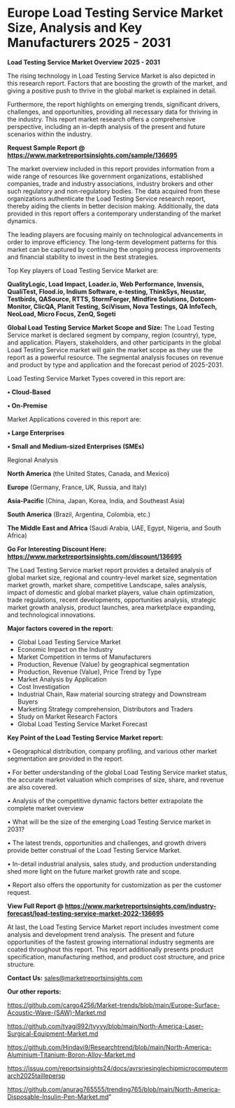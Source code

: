 # Europe Load Testing Service Market Size, Analysis and Key Manufacturers 2025 - 2031

<Strong> Load Testing Service Market Overview 2025 - 2031</strong>

The rising technology in Load Testing Service Market is also depicted in this research report. Factors that are boosting the growth of the market, and giving a positive push to thrive in the global market is explained in detail.

Furthermore, the report highlights on emerging trends, significant drivers, challenges, and opportunities, providing all necessary data for thriving in the industry. This report market research offers a comprehensive perspective, including an in-depth analysis of the present and future scenarios within the industry.

<strong>Request Sample Report @ <a href=https://www.marketreportsinsights.com/sample/136695>https://www.marketreportsinsights.com/sample/136695</a></strong>

The market overview included in this report provides information from a wide range of resources like government organizations, established companies, trade and industry associations, industry brokers and other such regulatory and non-regulatory bodies. The data acquired from these organizations authenticate the Load Testing Service research report, thereby aiding the clients in better decision making. Additionally, the data provided in this report offers a contemporary understanding of the market dynamics.

The leading players are focusing mainly on technological advancements in order to improve efficiency. The long-term development patterns for this market can be captured by continuing the ongoing process improvements and financial stability to invest in the best strategies.

Top Key players of Load Testing Service Market are:

<strong>QualityLogic, Load Impact, Loader.io, Web Performance, Invensis, QualiTest, Flood.io, Indium Software, e-testing, ThinkSys, Neustar, Testbirds, QASource, RTTS, StormForger, Mindfire Solutions, Dotcom-Monitor, ClicQA, Planit Testing, SciVisum, Nova Testings, QA InfoTech, NeoLoad, Micro Focus, ZenQ, Sogeti</strong>

<strong><b>Global Load Testing Service Market Scope and Size:</b></strong>
The Load Testing Service market is declared segment by company, region (country), type, and application. Players, stakeholders, and other participants in the global Load Testing Service market will gain the market scope as they use the report as a powerful resource. The segmental analysis focuses on revenue and product by type and application and the forecast period of 2025-2031.

Load Testing Service Market Types covered in this report are:

<strong>• Cloud-Based

• On-Premise</strong>

Market Applications covered in this report are:

<strong>• Large Enterprises

• Small and Medium-sized Enterprises (SMEs)</strong> 

Regional Analysis

<strong>North America</strong> (the United States, Canada, and Mexico)

<strong>Europe</strong> (Germany, France, UK, Russia, and Italy)

<strong>Asia-Pacific</strong> (China, Japan, Korea, India, and Southeast Asia)

<strong>South America</strong> (Brazil, Argentina, Colombia, etc.)

<strong>The Middle East and Africa</strong> (Saudi Arabia, UAE, Egypt, Nigeria, and South Africa)

<strong>Go For Interesting Discount Here: <a href=https://www.marketreportsinsights.com/discount/136695>https://www.marketreportsinsights.com/discount/136695</a></strong>

The Load Testing Service market report provides a detailed analysis of global market size, regional and country-level market size, segmentation market growth, market share, competitive Landscape, sales analysis, impact of domestic and global market players, value chain optimization, trade regulations, recent developments, opportunities analysis, strategic market growth analysis, product launches, area marketplace expanding, and technological innovations.

<strong><b>Major factors covered in the report:</b></strong>
<ul>
  <li>Global Load Testing Service Market </li>
  <li>Economic Impact on the Industry</li>
  <li>Market Competition in terms of Manufacturers</li>
  <li>Production, Revenue (Value) by geographical segmentation</li>
  <li>Production, Revenue (Value), Price Trend by Type</li>
  <li>Market Analysis by Application</li>
  <li>Cost Investigation</li>
  <li>Industrial Chain, Raw material sourcing strategy and Downstream Buyers</li>
  <li>Marketing Strategy comprehension, Distributors and Traders</li>
  <li>Study on Market Research Factors</li>
  <li>Global Load Testing Service Market Forecast</li>
</ul>

<strong><b>Key Point of the Load Testing Service Market report:</b></strong>

• Geographical distribution, company profiling, and various other market segmentation are provided in the report.

• For better understanding of the global Load Testing Service market status, the accurate market valuation which comprises of size, share, and revenue are also covered.

• Analysis of the competitive dynamic factors better extrapolate the complete market overview

• What will be the size of the emerging Load Testing Service market in 2031?

• The latest trends, opportunities and challenges, and growth drivers provide better construal of the Load Testing Service Market.

• In-detail industrial analysis, sales study, and production understanding shed more light on the future market growth rate and scope.

• Report also offers the opportunity for customization as per the customer request.

<strong><b>View Full Report @ <a href=https://www.marketreportsinsights.com/industry-forecast/load-testing-service-market-2022-136695>https://www.marketreportsinsights.com/industry-forecast/load-testing-service-market-2022-136695</a></b></strong>


At last, the Load Testing Service Market report includes investment come analysis and development trend analysis. The present and future opportunities of the fastest growing international industry segments are coated throughout this report. This report additionally presents product specification, manufacturing method, and product cost structure, and price structure.

<strong>Contact Us:</strong>
sales@marketreportsinsights.com

<strong>Our other reports:</strong>

<a href=https://github.com/cargo4256/Market-trends/blob/main/Europe-Surface-Acoustic-Wave-(SAW)-Market.md>https://github.com/cargo4256/Market-trends/blob/main/Europe-Surface-Acoustic-Wave-(SAW)-Market.md</a>

<a href=https://github.com/tyagi992/tyyyy/blob/main/North-America-Laser-Surgical-Equipment-Market.md>https://github.com/tyagi992/tyyyy/blob/main/North-America-Laser-Surgical-Equipment-Market.md</a>

<a href=https://github.com/Hindavi9/Researchtrend/blob/main/North-America-Aluminium-Titanium-Boron-Alloy-Market.md>https://github.com/Hindavi9/Researchtrend/blob/main/North-America-Aluminium-Titanium-Boron-Alloy-Market.md</a>

<a href=https://issuu.com/reportsinsights24/docs/avrsriesinglechipmicrocomputermarch2025taillepersp>https://issuu.com/reportsinsights24/docs/avrsriesinglechipmicrocomputermarch2025taillepersp</a>

<a href=https://github.com/anurag765555/trending765/blob/main/North-America-Disposable-Insulin-Pen-Market.md>https://github.com/anurag765555/trending765/blob/main/North-America-Disposable-Insulin-Pen-Market.md</a>"
